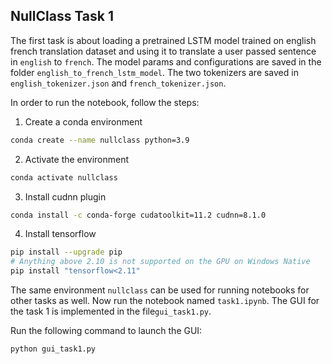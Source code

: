 ## NullClass Task 1

The first task is about loading a pretrained LSTM model trained on english french translation dataset and using it to translate a user passed sentence in `english` to `french`. The model params and configurations are saved in the folder `english_to_french_lstm_model`. The two tokenizers are saved in `english_tokenizer.json` and `french_tokenizer.json`. 

In order to run the notebook, follow the steps:

1. Create a conda environment

```bash
conda create --name nullclass python=3.9
```

2. Activate the environment

```bash
conda activate nullclass
```
3. Install cudnn plugin
```bash
conda install -c conda-forge cudatoolkit=11.2 cudnn=8.1.0
```

4. Install tensorflow

```bash
pip install --upgrade pip
# Anything above 2.10 is not supported on the GPU on Windows Native
pip install "tensorflow<2.11" 
```



The same environment `nullclass` can be used for running notebooks for other tasks as well. Now run the notebook named `task1.ipynb`. The GUI for the task 1 is implemented in the file`gui_task1.py`.

Run the following command to launch the GUI:
```bash
python gui_task1.py
```
